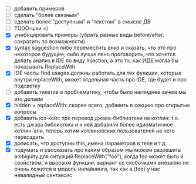 - [ ] добавить примеров
- [ ] сделать "более связным"
- [ ] сделать более "доступным" и "текстом" в смысле ДВ
- [ ] TODO-шки =)
- [x] унифицировать примеры (убрать разные виды before/after, сократить по возможности)
- [x] syntax suggestion либо переместить вниз и сказать, что это про некоторое будущее, либо лучше явно проговорить, что хочется делать анализ в IDE по виду Injection, а это то, как ИДЕ могла бы показывать ReplaceWith
- [x] IDE часть: find usages должны работать для тех функции, которые внутри replaceWith, может отдельная часть про IDE, где будет и про подсветку
- [ ] добавить тикетов в проблематику, чтобы было нагляднее зачем мы это делаем
- [x] hidden + replaceWith: скорее всего, добавить в секцию про открытые вопросы
- [x] добавить юз-кейс про перевод джава-библиотеки на котлин: т.е. есть джава библиотека и к ней добавили более идиоматичное котлин-апи, теперь хотим котлиновских пользователей на него пересадить
- [x] дописать, что доступны this, имена параметров в теле и т.д.
- [x] подумать и рассказать про каким образом мы можем разрешить ambiguity для ситуаций ReplaceWith("foo"), когда foo может быть и свойством, и вызовом функции; вариант со скобочками внезапно не очень ложится в модель инлайнинга, так как a.(foo) у нас невалидный синтаксис